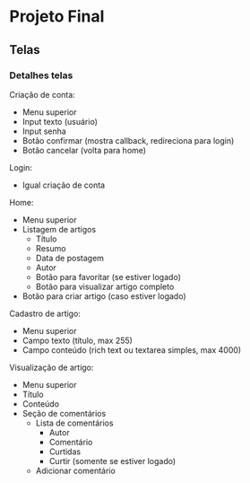 
# Projeto Final

## Telas
 <!-- - Criação de conta -->
 <!-- - Login -->
 <!-- - Home (listagem de artigos) -->
 <!-- - Cadastro de artigo -->
 <!-- - Visualização de artigo -->

### Detalhes telas
Criação de conta: 
- Menu superior
- Input texto (usuário)
- Input senha
- Botão confirmar (mostra callback, redireciona para login)
- Botão cancelar (volta para home)

Login:
- Igual criação de conta

Home:
- Menu superior
- Listagem de artigos 
  - Título
  - Resumo
  - Data de postagem
  - Autor
  - Botão para favoritar (se estiver logado)
  - Botão para visualizar artigo completo
- Botão para criar artigo (caso estiver logado)

Cadastro de artigo:
- Menu superior
- Campo texto (título, max 255)
- Campo conteúdo (rich text ou textarea simples, max 4000)


Visualização de artigo:
- Menu superior
- Título
- Conteúdo
- Seção de comentários
   - Lista de comentários
      - Autor
      - Comentário
      - Curtidas
      - Curtir (somente se estiver logado)
   - Adicionar comentário


